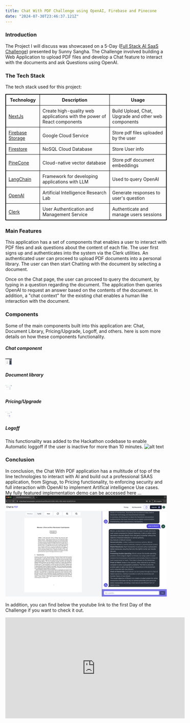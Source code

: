 ```yaml
---
title: Chat With PDF Challenge using OpenAI, Firebase and Pinecone
date: "2024-07-30T23:46:37.121Z"
---
```


### Introduction
The Project I will discuss was showcased on a 5-Day ([Full Stack AI SaaS Challenge](https://www.youtube.com/watch?v=z0ZE6lnhdns&t=3221s)) presented by Sunny Sangha. The Challenge involved building a Web Application to upload PDF files and develop a Chat feature to interact with the documents and ask Questions using OpenAI.
### The Tech Stack
The tech stack used for this project:
<table style="border: 1px solid black; border-collapse: collapse;">
  <tr>
    <th style="border: 1px solid black; padding: 8px;">Technology</th>
    <th style="border: 1px solid black; padding: 8px;">Description</th>
    <th style="border: 1px solid black; padding: 8px;">Usage</th>
  </tr>
  <tr>
    <td style="border: 1px solid black; padding: 8px;"><a href="https://nextjs.org" target="_blank">NextJs</a></td>
    <td style="border: 1px solid black; padding: 8px;">Create high-quality web applications with the power of React components</td>
    <td style="border: 1px solid black; padding: 8px;">Build Upload, Chat, Upgrade and other web components</td>
  </tr>
  <tr>
    <td style="border: 1px solid black; padding: 8px;"><a href="https://firebase.google.com/products/storage" target="_blank">Firebase Storage</a></td>
    <td style="border: 1px solid black; padding: 8px;">Google Cloud Service </td>
    <td style="border: 1px solid black; padding: 8px;">Store pdf files uploaded by the user</td>
  </tr> 
  <tr>
    <td style="border: 1px solid black; padding: 8px;"><a href="https://firebase.google.com/products/firestore" target="_blank">Firestore</a></td>
    <td style="border: 1px solid black; padding: 8px;">NoSQL Cloud Database</td>
    <td style="border: 1px solid black; padding: 8px;">Store User info</td>
  </tr>
  <tr>
    <td style="border: 1px solid black; padding: 8px;"><a href="https://www.pinecone.io" target="_blank">PineCone</a></td>
    <td style="border: 1px solid black; padding: 8px;">Cloud-native vector database</td>
    <td style="border: 1px solid black; padding: 8px;">Store pdf document embeddings</td>
  </tr>
  <tr>
    <td style="border: 1px solid black; padding: 8px;"><a href="https://www.langchain.com" target="_blank">LangChain</a></td>
    <td style="border: 1px solid black; padding: 8px;">Framework for developing applications with LLM</td>
    <td style="border: 1px solid black; padding: 8px;">Used to query OpenAI</td>
  </tr>
  <tr>
    <td style="border: 1px solid black; padding: 8px;"><a href="https://www.openai.com" target="_blank">OpenAI</a></td>
    <td style="border: 1px solid black; padding: 8px;">Artificial Intelligence Research Lab </td>
    <td style="border: 1px solid black; padding: 8px;">Generate responses to user's question</td>
  </tr>
    <tr>
    <td style="border: 1px solid black; padding: 8px;"><a href="https://www.clerk.dev" target="_blank">Clerk</a></td>
    <td style="border: 1px solid black; padding: 8px;">User Authentication and Management Service</td>
    <td style="border: 1px solid black; padding: 8px;">Authenticate and manage users sessions</td>
  </tr>
</table>

### Main Features

This application has a set of components that enables a user to interact with PDF files and ask questions about the content of each file.
The user first signs up and authenticates into the system via the Clerk utilities. An authenticated user can proceed to upload PDF documents into a personal library. The user can then start Chatting with the document by selecting a document.

Once on the Chat page, the user can proceed to query the document, by typing in a question regarding the document. The application then queries OpenAI to request an answer based on the contents of the document. In addition, a "chat context" for the existing chat enables a human like interaction with the document.

### Components

Some of the main components built into this application are: Chat, Document Library, Pricing/Upgrade, Logoff, and others. here is som more details on how these components functionality.

##### Chat component

<img src="ChatWithPdf.png" alt="alt text" width="20" height="20">

##### Document library
<img src="DocPage.png" alt="alt text" width="20" height="20">

##### Pricing/Upgrade
<img src="PricePage.png" alt="alt text" width="20" height="20">

##### Logoff
This functionality was added to the Hackathon codebase to enable Automatic loggoff if the user is inactive for more than 10 minutes.
<img src="logoff.png" alt="alt text" width="20" height="20">


### Conclusion
In conclusion, the Chat With PDF application has a multitude of top of the line technologies to interact with AI and build out a professional SAAS application, from Signup, to Pricing functionality, to enforcing security and full interaction with OpenAI to implement Artifical intelligence Use cases.  My fully featured implementation demo can be accessed here ...
<a href="https://chatwithpdf.alvarobodero.com" target="_blank">
  <img src="ChatWithPdf.png" alt="My Live Demo of the Chat With PDF app">
</a>

In addition, you can find below the youtube link to the first Day of the Challenge if you want to check it out.
<iframe width="560" height="315" src="https://www.youtube.com/embed/z0ZE6lnhdns?si=gUBQkU6yUpGXlMgM" title="YouTube video player" frameborder="0" allow="accelerometer; autoplay; clipboard-write; encrypted-media; gyroscope; picture-in-picture; web-share" referrerpolicy="strict-origin-when-cross-origin" allowfullscreen></iframe>